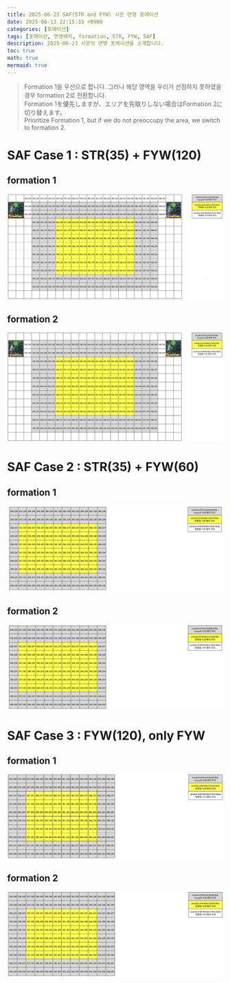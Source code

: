 ```yaml
---
title: 2025-06-23 SAF(STR and FYW) 시즌 연맹 포매이션
date: 2025-06-13 22:15:33 +0900
categories: [포매이션]
tags: [포매이션, 연맹배치, formation, STR, FYW, SAF]
description: 2025-06-23 시즌의 연맹 포매이션을 소개합니다.
toc: true
math: true
mermaid: true
---
```



> Formation 1을 우선으로 합니다. 그러나 해당 영역을 우리가 선점하지 못하였을 경우 formation 2로 전환합니다.<BR>
> Formation 1を優先しますが、エリアを先取りしない場合はFormation 2に切り替えます。<BR>
> Prioritize Formation 1, but if we do not preoccupy the area, we switch to formation 2.<BR>

# SAF Case 1 : STR(35) + FYW(120)
## formation 1
![2025-06-23-case1-formation1.png](/assets/img/2025-06-23-case1-formation1.png)


## formation 2
![2025-06-23-case1-formation2.png](/assets/img/2025-06-23-case1-formation2.png)


# SAF Case 2 : STR(35) + FYW(60)
## formation 1
![2025-06-23-case2-formation1.png](/assets/img/2025-06-23-case2-formation1.png)

## formation 2
![2025-06-23-case2-formation2.png](/assets/img/2025-06-23-case2-formation2.png)

# SAF Case 3 : FYW(120), only FYW
## formation 1
![2025-06-23-case3-formation1.png](/assets/img/2025-06-23-case3-formation1.png)

## formation 2
![2025-06-23-case3-formation2.png](/assets/img/2025-06-23-case3-formation2.png)
